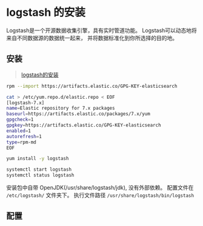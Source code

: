 # logstash 的安装

Logstash是一个开源数据收集引擎，具有实时管道功能。
Logstash可以动态地将来自不同数据源的数据统一起来，
并将数据标准化到你所选择的目的地。

## 安装

> [logstash的安装](https://www.elastic.co/guide/en/logstash/7.12/installing-logstash.html#_yum)

```bash
rpm --import https://artifacts.elastic.co/GPG-KEY-elasticsearch

cat > /etc/yum.repo.d/elastic.repo < EOF
[logstash-7.x]
name=Elastic repository for 7.x packages
baseurl=https://artifacts.elastic.co/packages/7.x/yum
gpgcheck=1
gpgkey=https://artifacts.elastic.co/GPG-KEY-elasticsearch
enabled=1
autorefresh=1
type=rpm-md
EOF

yum install -y logstash

systemctl start logstash
systemctl status logstash
```

安装包中自带 OpenJDK(/usr/share/logstash/jdk), 没有外部依赖。
配置文件在    `/etc/logstash/` 文件夹下。
执行文件路径  `/usr/share/logstash/bin/logstash`

## 配置
